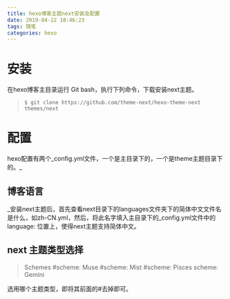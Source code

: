 ```yaml
---
title: hexo博客主题next安装及配置
date: 2019-04-22 18:46:23
tags: 随笔
categories: hexo
---
```


# 安装

在hexo博客主目录运行 Git bash，执行下列命令，下载安装next主题。

> `$ git clone https://github.com/theme-next/hexo-theme-next themes/next`

<!--more-->

# 配置

hexo配置有两个_config.yml文件，一个是主目录下的，一个是theme主题目录下的。_

## 博客语言

_安装next主题后，首先查看next目录下的languages文件夹下的简体中文文件名是什么，如zh-CN.yml，然后，将此名字填入主目录下的_config.yml文件中的language: 位置上，使得next主题支持简体中文。

## next 主题类型选择

> Schemes
> #scheme: Muse
> #scheme: Mist
> #scheme: Pisces
> scheme: Gemini

选用哪个主题类型，即将其前面的#去掉即可。